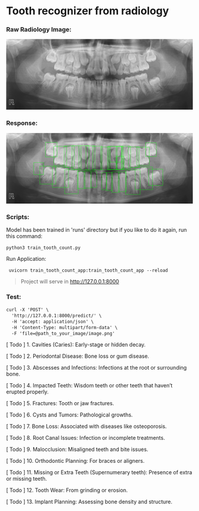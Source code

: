 # Tooth recognizer from radiology

### Raw Radiology Image:
![model response](./raw-image.png)
### Response:
![model response](./image.png)


### Scripts: 
Model has been trained in 'runs' directory but if you like to do it again, run this command:

```shell
python3 train_tooth_count.py
```
Run Application:

```shell
 uvicorn train_tooth_count_app:train_tooth_count_app --reload
```

> Project will serve in http://127.0.0.1:8000

### Test: 

```shell
curl -X 'POST' \
  'http://127.0.0.1:8000/predict/' \
  -H 'accept: application/json' \
  -H 'Content-Type: multipart/form-data' \
  -F 'file=@path_to_your_image/image.png'
```

[ Todo ] 1. Cavities (Caries): Early-stage or hidden decay.

[ Todo ] 2. Periodontal Disease: Bone loss or gum disease.

[ Todo ] 3. Abscesses and Infections: Infections at the root or surrounding bone.

[ Todo ] 4. Impacted Teeth: Wisdom teeth or other teeth that haven’t erupted properly.

[ Todo ] 5. Fractures: Tooth or jaw fractures.

[ Todo ] 6. Cysts and Tumors: Pathological growths.

[ Todo ] 7. Bone Loss: Associated with diseases like osteoporosis.

[ Todo ] 8. Root Canal Issues: Infection or incomplete treatments.

[ Todo ] 9. Malocclusion: Misaligned teeth and bite issues.

[ Todo ] 10. Orthodontic Planning: For braces or aligners.

[ Todo ] 11. Missing or Extra Teeth (Supernumerary teeth): Presence of extra or missing teeth.

[ Todo ] 12. Tooth Wear: From grinding or erosion.

[ Todo ] 13. Implant Planning: Assessing bone density and structure.